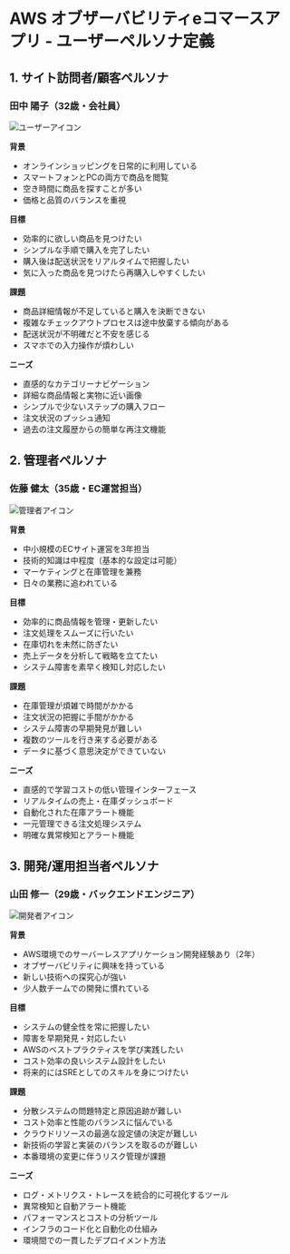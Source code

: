 # AWS オブザーバビリティeコマースアプリ - ユーザーペルソナ定義

## 1. サイト訪問者/顧客ペルソナ

### 田中 陽子（32歳・会社員）

![ユーザーアイコン](/api/placeholder/150/150)

**背景**

- オンラインショッピングを日常的に利用している
- スマートフォンとPCの両方で商品を閲覧
- 空き時間に商品を探すことが多い
- 価格と品質のバランスを重視

**目標**

- 効率的に欲しい商品を見つけたい
- シンプルな手順で購入を完了したい
- 購入後は配送状況をリアルタイムで把握したい
- 気に入った商品を見つけたら再購入しやすくしたい

**課題**

- 商品詳細情報が不足していると購入を決断できない
- 複雑なチェックアウトプロセスは途中放棄する傾向がある
- 配送状況が不明確だと不安を感じる
- スマホでの入力操作が煩わしい

**ニーズ**

- 直感的なカテゴリーナビゲーション
- 詳細な商品情報と実物に近い画像
- シンプルで少ないステップの購入フロー
- 注文状況のプッシュ通知
- 過去の注文履歴からの簡単な再注文機能

## 2. 管理者ペルソナ

### 佐藤 健太（35歳・EC運営担当）

![管理者アイコン](/api/placeholder/150/150)

**背景**

- 中小規模のECサイト運営を3年担当
- 技術的知識は中程度（基本的な設定は可能）
- マーケティングと在庫管理を兼務
- 日々の業務に追われている

**目標**

- 効率的に商品情報を管理・更新したい
- 注文処理をスムーズに行いたい
- 在庫切れを未然に防ぎたい
- 売上データを分析して戦略を立てたい
- システム障害を素早く検知し対応したい

**課題**

- 在庫管理が煩雑で時間がかかる
- 注文状況の把握に手間がかかる
- システム障害の早期発見が難しい
- 複数のツールを行き来する必要がある
- データに基づく意思決定ができていない

**ニーズ**

- 直感的で学習コストの低い管理インターフェース
- リアルタイムの売上・在庫ダッシュボード
- 自動化された在庫アラート機能
- 一元管理できる注文処理システム
- 明確な異常検知とアラート機能

## 3. 開発/運用担当者ペルソナ

### 山田 修一（29歳・バックエンドエンジニア）

![開発者アイコン](/api/placeholder/150/150)

**背景**

- AWS環境でのサーバーレスアプリケーション開発経験あり（2年）
- オブザーバビリティに興味を持っている
- 新しい技術への探究心が強い
- 少人数チームでの開発に慣れている

**目標**

- システムの健全性を常に把握したい
- 障害を早期発見・対応したい
- AWSのベストプラクティスを学び実践したい
- コスト効率の良いシステム設計をしたい
- 将来的にはSREとしてのスキルを身につけたい

**課題**

- 分散システムの問題特定と原因追跡が難しい
- コスト効率と性能のバランスに悩んでいる
- クラウドリソースの最適な設定値の決定が難しい
- 新技術の学習と実装のバランスを取るのが難しい
- 本番環境の変更に伴うリスク管理が課題

**ニーズ**

- ログ・メトリクス・トレースを統合的に可視化するツール
- 異常検知と自動アラート機能
- パフォーマンスとコストの分析ツール
- インフラのコード化と自動化の仕組み
- 環境間での一貫したデプロイメント方法
